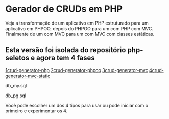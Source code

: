 # Gerador de CRUDs em PHP

Veja a transformação de um aplicativo em PHP estruturado para um aplicativo em PHPOO, depois do PHPOO para um com PHP com MVC. Finalmente de um com MVC para um com MVC com classes estáticas.

## Esta versão foi isolada do repositório php-seletos e agora tem 4 fases

[1crud-generator-php](crud-generator-php)
[2crud-generator-phpoo](crud-generator-phpoo)
[3crud-generator-mvc](crud-generator-mvc)
[4crud-generator-mvc-static](crud-generator-mvc-static)

db_my.sql

db_pg.sql


Você pode escolher um dos 4 tipos para usar ou pode iniciar com o primeiro e experimentar os 4.
